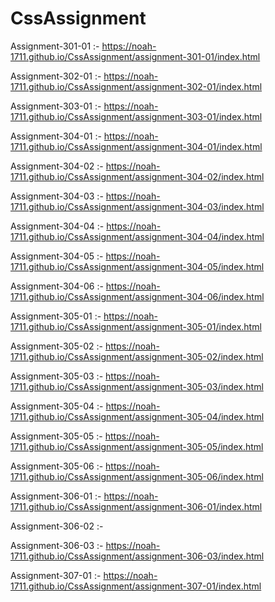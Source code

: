 # CssAssignment


Assignment-301-01 :-  https://noah-1711.github.io/CssAssignment/assignment-301-01/index.html

Assignment-302-01 :-  https://noah-1711.github.io/CssAssignment/assignment-302-01/index.html

Assignment-303-01 :-  https://noah-1711.github.io/CssAssignment/assignment-303-01/index.html

Assignment-304-01 :-  https://noah-1711.github.io/CssAssignment/assignment-304-01/index.html

Assignment-304-02 :-  https://noah-1711.github.io/CssAssignment/assignment-304-02/index.html

Assignment-304-03 :-  https://noah-1711.github.io/CssAssignment/assignment-304-03/index.html

Assignment-304-04 :-  https://noah-1711.github.io/CssAssignment/assignment-304-04/index.html

Assignment-304-05 :-  https://noah-1711.github.io/CssAssignment/assignment-304-05/index.html

Assignment-304-06 :-  https://noah-1711.github.io/CssAssignment/assignment-304-06/index.html

Assignment-305-01 :-  https://noah-1711.github.io/CssAssignment/assignment-305-01/index.html

Assignment-305-02 :-  https://noah-1711.github.io/CssAssignment/assignment-305-02/index.html

Assignment-305-03 :-  https://noah-1711.github.io/CssAssignment/assignment-305-03/index.html

Assignment-305-04 :-  https://noah-1711.github.io/CssAssignment/assignment-305-04/index.html

Assignment-305-05 :-  https://noah-1711.github.io/CssAssignment/assignment-305-05/index.html

Assignment-305-06 :-  https://noah-1711.github.io/CssAssignment/assignment-305-06/index.html

Assignment-306-01 :-  https://noah-1711.github.io/CssAssignment/assignment-306-01/index.html

Assignment-306-02 :- 

Assignment-306-03 :- https://noah-1711.github.io/CssAssignment/assignment-306-03/index.html

Assignment-307-01 :- https://noah-1711.github.io/CssAssignment/assignment-307-01/index.html






